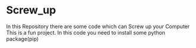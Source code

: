 # Screw_up
In this Repository there are some code which can Screw up your Computer
This is a fun project.
In this code you need to install some python package(pip)
